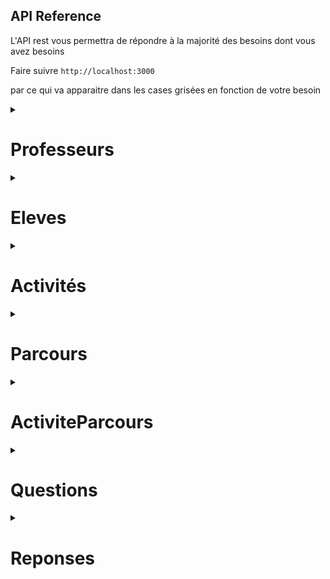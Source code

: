 
## API Reference

L'API rest vous permettra de répondre à la majorité des besoins dont vous avez besoins 

Faire suivre   ```http://localhost:3000 ``` 

par ce qui va apparaitre dans les cases grisées en fonction de votre besoin 


<details>
<summary> <h1> Professeurs </h1> </summary>
<br>

### récupérer tous les professeurs
> 📝 les professeurs ici sont l'ensemble des encadrants et des tuteurs

```http
  GET /api/professeurs
```

  <details>
  <summary> Exemple </summary>
  <br>

 -  #### Response

```
        {
            "id": 50,
            "nom": "aa",
            "prenom": "bb",
            "email": "aa@bb.fr",
            "numero_tel": "92830982390",
            "metier": "prof",
            "etablissement": "polytech",
            "role": "Encadrant",
            "nb_eleve_tuteur": 0,
            "password": "$2b$10$BRtzEE1.SAPk5i3AVFIl8OiWJ0iUB.NayJnhWJMlhibzv09/7kmAu",
            "createdAt": "2023-07-06T11:42:17.000Z",
            "updatedAt": "2023-07-06T11:42:17.000Z"
        },
        {
            "id": 51,
            "nom": "cc",
            "prenom": "dd",
            "email": "cc@dd.fr",
            "numero_tel": "92830982390",
            "metier": "prof",
            "etablissement": "polytech",
            "role": "Tuteur",
            "nb_eleve_tuteur": 2,
            "password": "$2b$10$TYtSdwAx9adQwe90q3yaHOa25uJ7fxBGVYUzWivnokg9QugK2/1oi",
            "createdAt": "2023-07-06T11:42:17.000Z",
            "updatedAt": "2023-07-06T11:42:17.000Z"
        }

```
  </details>

### récupérer un professeur
> 

```http
  GET /api/professeurs/{id}
```
> ne pas intégrer les "{}" dans votre requête 


| Parameter | Type     | Description                       |
| :-------- | :------- | :-------------------------------- |
| `id`      | `int` | **Required**. Id du professeur à trouver |


<details>
  <summary> Exemple</summary>
  <br>

  - #### Request

  ```http
    GET /api/professeur/50
  ``` 
  - #### Response

          {
            "id": 50,
            "nom": "aa",
            "prenom": "bb",
            "email": "aa@bb.fr",
            "numero_tel": "92830982390",
            "metier": "prof",
            "etablissement": "polytech",
            "role": "Encadrant",
            "nb_eleve_tuteur": 0,
            "password": "$2b$10$BRtzEE1.SAPk5i3AVFIl8OiWJ0iUB.NayJnhWJMlhibzv09/7kmAu",
            "createdAt": "2023-07-06T11:42:17.000Z",
            "updatedAt": "2023-07-06T11:42:17.000Z"
        },

</details>

### récupérer tous les professeurs en fonction de leur rôle

```http
  GET /api/professeurs/role/{role}
```

| Parameter | Type     | Description                       |
| :-------- | :------- | :-------------------------------- |
| `role`      | `Tuteur`, `Encadrant` | **Required**. role du professeur|

> 📝 les professeurs qui sont à la foi encadrant et tuteur seront retourné par défaut 

<details>
<summary>Exemple </summary>
<br>

- #### Request
```http
  GET /api/professeurs/role/Tuteur
```

- #### Response 

```
    {
        "id": 51,
        "nom": "cc",
        "prenom": "dd",
        "email": "cc@dd.fr",
        "numero_tel": "92830982390",
        "metier": "prof",
        "etablissement": "polytech",
        "role": "Tuteur",
        "nb_eleve_tuteur": 2,
        "password": "$2b$10$TYtSdwAx9adQwe90q3yaHOa25uJ7fxBGVYUzWivnokg9QugK2/1oi",
        "createdAt": "2023-07-06T11:42:17.000Z",
        "updatedAt": "2023-07-06T11:42:17.000Z"
    },
    {
        "id": 52,
        "nom": "ee",
        "prenom": "ff",
        "email": "ee@ff.fr",
        "numero_tel": "92830982390",
        "metier": "prof",
        "etablissement": "polytech",
        "role": "Encadrant et Tuteur",
        "nb_eleve_tuteur": 1,
        "password": "$2b$10$h79Ffg0MxlHUZMJ2P2zt0OR8kf2i0BLM/cwVBoX8VIW1DYmUW9ZKW",
        "createdAt": "2023-07-06T11:42:17.000Z",
        "updatedAt": "2023-07-06T11:42:17.000Z"
    },
```
</details>

### récupérer tous les élèves en fonctions de leur tuteur

```http
  GET /api/professeurs/tuteur/{tuteurID}
```

| Parameter | Type     | Description                       |
| :-------- | :------- | :-------------------------------- |
| `tuteurId`| `int` | **Required**. identifiant du tuteur|

> 📝 les les professeurs qui ne sont pas tuteur, auront aucune réponse à cette requête

<details>
<summary>Exemple </summary>
<br>

- #### Request
```http
  GET /api/professeurs/tuteur/51
```

- #### Response 

La liste des élèves dont le professeur est tuteur
```
    {
        "id": 54,
        "nom": "a",
        "prenom": "b",
        "email": "a@b.fr",
        "numero_tel": "987654321",
        "numero_tel_parent": "1234567890",
        "adress": "montpellier",
        "etablissement": "college",
        "password": null,
        "professeurId": 51,
        "parcoursId": 552,
        "createdAt": "2023-07-06T11:41:08.000Z",
        "updatedAt": "2023-07-07T09:07:27.000Z"
    },
    {
        "id": 55,
        "nom": "c",
        "prenom": "d",
        "email": "c@d.fr",
        "numero_tel": "987654321",
        "numero_tel_parent": "1234567890",
        "adress": "montpellier",
        "etablissement": "college",
        "password": null,
        "professeurId": 51,
        "parcoursId": 552,
        "createdAt": "2023-07-06T11:41:08.000Z",
        "updatedAt": "2023-07-07T09:07:38.000Z"
    }
```

</details>


### Créer un professeur

```http
  POST /api/professeurs
```

| Body | Type     | Description                       |
| :-------- | :------- | :-------------------------------- |
| `nom`| `string` | **Required**. nom du professeur|
| `prenom`| `string` | **Required**. prenom du professeur|
| `email`| `string` | **Required**. email du professeur utile à sa connexion|
| `numero_tel`| `string` | **Required**. numéro de téléphone du professeur|
| `metier`| `string` | **Required**. métier du professeur|
| `etablissement`| `string` | **Required**. établissement dans lequel le professeur exerce|
| `role`| `Tuteur`, `Encadrant`,`Encadrant et Tuteur` | **Required**. role que souhaite avoir le professeur|
| `nb_eleve_tuteur`| `int` | **Required**. nombre d'élèves dont le professeur souhaite être tuteur, 0 si encadrant uniquement|


<details>
<summary>Exemple</summary>
<br>

- #### Request
```http
  POST /api/professeurs
```

```
        {
            "nom": "Jean",
            "prenom": "Marc",
            "email": "jean@marc.fr",
            "numero_tel": "0612345678",
            "metier": "Enseignant Chercheur",
            "etablissement": "Université des sciences de Montpellier",
            "role" : "Encadrant",
            "nb_eleve_tuteur": 0
        }
```

- #### Response 
```
        {
            "id": 61,
            "nom": "Jean",
            "prenom": "Marc",
            "email": "jean@marc.fr",
            "numero_tel": "0612345678",
            "metier": "Enseignant Chercheur",
            "etablissement": "Université des sciences de Montpellier",
            "role": "Encadrant",
            "nb_eleve_tuteur": 0,
            "password": "$2b$10$B8wL2D47NxoVWRBJ18Zk6.Eaqjq6FNEulgMvFWeYM2keBrqTmixie",
            "updatedAt": "2023-07-11T09:02:04.891Z",
            "createdAt": "2023-07-11T09:02:04.891Z"
        }
```

</details>


### Supprimer un professeur

```http
  DELETE /api/professeurs/{id}
```

| Parameter | Type     | Description                       |
| :-------- | :------- | :-------------------------------- |
| `id`      | `int` | **Required**. Id du professeur à supprimer |


<details>
<summary>Exemple</summary>
<br>

- #### Request
```http
  DELETE /api/professeurs/61
```
- #### Response 
```
    { message: 'Le professeur a bien été supprimé.' }
```
</details>

### Supprimer tous les professeurs

```http
  DELETE /api/professeurs
```

<details>
<summary>Exemple</summary>
<br>

- #### Response 
```
    { message: 'Nombre de professeurs supprimés : 14' }
```
</details>

</details>


<details>
<summary> <h1>Eleves</h1> </summary>

### récupérer tous les élèves

```http
  GET /api/eleves
```

  <details>
  <summary> Exemple </summary>
  <br>

 -  #### Response

```
    {
        "id": 54,
        "nom": "a",
        "prenom": "b",
        "email": "a@b.fr",
        "numero_tel": "987654321",
        "numero_tel_parent": "1234567890",
        "adress": "montpellier",
        "etablissement": "college",
        "password": null,
        "professeurId": 51,
        "parcoursId": 552,
        "createdAt": "2023-07-06T11:41:08.000Z",
        "updatedAt": "2023-07-07T09:07:27.000Z"
    },
    {
        "id": 55,
        "nom": "c",
        "prenom": "d",
        "email": "c@d.fr",
        "numero_tel": "987654321",
        "numero_tel_parent": "1234567890",
        "adress": "montpellier",
        "etablissement": "college",
        "password": null,
        "professeurId": 51,
        "parcoursId": 552,
        "createdAt": "2023-07-06T11:41:08.000Z",
        "updatedAt": "2023-07-07T09:07:38.000Z"
    },

```
</details>

### récupérer un élève

```http
  GET /api/eleves/{id}
```
> ne pas intégrer les "{}" dans votre requête 


| Parameter | Type     | Description                       |
| :-------- | :------- | :-------------------------------- |
| `id`      | `int` | **Required**. Id de l'élève à trouver|

<details>
  <summary> Exemple</summary>
  <br>

  - #### Request

  ```http
    GET /api/eleves/54
  ``` 
  - #### Response

```
    {
        "id": 54,
        "nom": "a",
        "prenom": "b",
        "email": "a@b.fr",
        "numero_tel": "987654321",
        "numero_tel_parent": "1234567890",
        "adress": "montpellier",
        "etablissement": "college",
        "password": null,
        "professeurId": 51,
        "parcoursId": 552,
        "createdAt": "2023-07-06T11:41:08.000Z",
        "updatedAt": "2023-07-07T09:07:27.000Z"
    }
```

</details>


### récupérer les membres du groupe d'un élève
> les élèves d'un même groupe ont le même parcours, voir partie sur les Parcours pour plus d'informations

```http
  GET /api/eleves/groupe/{id}
```
> ne pas intégrer les "{}" dans votre requête 


| Parameter | Type     | Description                       |
| :-------- | :------- | :-------------------------------- |
| `id`      | `int` | **Required**. Id de l'élève à trouver|

<details>
  <summary> Exemple</summary>
  <br>

  - #### Request

  ```http
    GET /api/eleves/groupe/54
  ``` 
  - #### Response

```
    {
        "id": 55,
        "nom": "c",
        "prenom": "d",
        "email": "c@d.fr",
        "numero_tel": "987654321",
        "numero_tel_parent": "1234567890",
        "adress": "montpellier",
        "etablissement": "college",
        "password": null,
        "professeurId": 51,
        "parcoursId": 552,
        "createdAt": "2023-07-06T11:41:08.000Z",
        "updatedAt": "2023-07-07T09:07:38.000Z"
    },
    {
        "id": 56,
        "nom": "e",
        "prenom": "f",
        "email": "e@f.fr",
        "numero_tel": "987654321",
        "numero_tel_parent": "1234567890",
        "adress": "montpellier",
        "etablissement": "college",
        "password": null,
        "professeurId": 52,
        "parcoursId": 552,
        "createdAt": "2023-07-06T11:41:08.000Z",
        "updatedAt": "2023-07-07T09:16:56.000Z"
    }
```

</details>


### récupérer les élèves pour une activité donnée et un moment donné


```http
  GET /api/eleves/activite/{activiteId}/{indexMoment}
```
> ne pas intégrer les "{}" dans votre requête 


| Parameter | Type     | Description                       |
| :-------- | :------- | :-------------------------------- |
| `activiteId`      | `int` | **Required**. id d'une activité |
| `indexMoment`      | `int` [0,9]| **Required**. index d'un moment de la semaine : 0 étant lundi matin, 1 lundi aprés-midi...|

<details>
  <summary> Exemple</summary>
  <br>

  - #### Request

  ```http
    GET /api/eleves/activite/48/0
  ``` 
  - #### Response

```
    {
        "id": 57,
        "nom": "g",
        "prenom": "h",
        "email": "g@h.fr",
        "numero_tel": "987654321",
        "numero_tel_parent": "1234567890",
        "adress": "montpellier",
        "etablissement": "college",
        "password": null,
        "professeurId": 53,
        "parcoursId": 552,
        "createdAt": "2023-07-06T11:41:08.000Z",
        "updatedAt": "2023-07-07T09:17:19.000Z"
    },
    {
        "id": 58,
        "nom": "i",
        "prenom": "j",
        "email": "i@j.fr",
        "numero_tel": "987654321",
        "numero_tel_parent": "1234567890",
        "adress": "montpellier",
        "etablissement": "college",
        "password": null,
        "professeurId": 53,
        "parcoursId": 552,
        "createdAt": "2023-07-06T11:41:08.000Z",
        "updatedAt": "2023-07-07T10:14:05.000Z"
    }
```

</details>

### Créer un élève


```http
  POST /api/eleves
```

| Body | Type     | Description                       |
| :-------- | :------- | :-------------------------------- |
| `nom`| `string` | **Required**. nom de l'élève|
| `prenom`| `string` | **Required**. prenom de l'élève|
| `email`| `string` | **Required**. email de l'élève utile à sa connexion|
| `numero_tel`| `string` | **Required**. numéro de téléphone de l'élève|
| `numero_tel_parent`| `string` | **Required**. numéro de téléphone d'un responsable légal de l'élève|
| `etablissement`| `string` | **Required**. collège ou étudie l'élève|
| `adresse`| `string` | **Required**. adress de l'élève|


<details>
  <summary> Exemple</summary>
  <br>

  - #### Request

  ```http
    POST /api/eleves
  ```

```
        {
        "nom": "John",
        "prenom": "Doe",
        "email": "john.doe@example.com",
        "numero_tel": "1234567890",
        "numero_tel_parent": "0987654321",
        "adress": "123 Street",
        "etablissement": "School XYZ"
        }

```

  - #### Response

```
    {
        "id": 67,
        "nom": "John",
        "prenom": "Doe",
        "email": "john.doe@example.com",
        "numero_tel": "1234567890",
        "numero_tel_parent": "0987654321",
        "adress": "123 Street",
        "etablissement": "School XYZ",
        "updatedAt": "2023-07-11T10:36:53.196Z",
        "createdAt": "2023-07-11T10:36:53.196Z"
    }
```

</details>

### Confirmer un élève
> confirmer un élève revient à lui attribuer un tuteur disponible


```http
  PUT /api/eleves/confirmation/{id}
```
> ne pas intégrer les "{}" dans votre requête 


| Parameter | Type     | Description                       |
| :-------- | :------- | :-------------------------------- |
| `id`      | `int` | **Required**. Id de l'élève à confirmer|


<details>
  <summary> Exemple</summary>
  <br>

  - #### Request

  ```http
    PUT /api/eleves/confirmation/67
  ```

  - #### Response

```
    
    {
        "id": 67,
        "nom": "John",
        "prenom": "Doe",
        "email": "john.doe@example.com",
        "numero_tel": "1234567890",
        "numero_tel_parent": "0987654321",
        "adress": "123 Street",
        "etablissement": "School XYZ",
        "password": null,
        "professeurId": 55,
        "parcoursId": null,
        "createdAt": "2023-07-11T10:36:53.000Z",
        "updatedAt": "2023-07-11T10:43:53.953Z"
    }
        
```
> ainsi professeurId n'est plus null, il a donc un tuteur

</details>


### Attribuer un parcours à un élève
> attribution d'un parcours à l'élève s'il y en a de disponible

```http
  PUT /api/eleves/parcours/{id}
```
> ne pas intégrer les "{}" dans votre requête 


| Parameter | Type     | Description                       |
| :-------- | :------- | :-------------------------------- |
| `id`      | `int` | **Required**. Id de l'élève à qui on veut attribuer un parcours|


<details>
  <summary> Exemple</summary>
  <br>

  - #### Request

  ```http
    PUT /api/eleves/parcours/67
  ```

  - #### Response

```
    {
        "id": 67,
        "nom": "John",
        "prenom": "Doe",
        "email": "john.doe@example.com",
        "numero_tel": "1234567890",
        "numero_tel_parent": "0987654321",
        "adress": "123 Street",
        "etablissement": "School XYZ",
        "password": null,
        "professeurId": 55,
        "parcoursId": 552,
        "createdAt": "2023-07-11T10:36:53.000Z",
        "updatedAt": "2023-07-11T11:04:51.622Z"
    }   
```
> ainsi parcoursId n'est plus null, il a donc un parcours


</details>

### Supprimer un élève

```http
  DELETE /api/eleves/{id}
```

| Parameter | Type     | Description                       |
| :-------- | :------- | :-------------------------------- |
| `id`      | `int` | **Required**. Id de l'élève à supprimer |


<details>
<summary>Exemple</summary>
<br>

- #### Request
```http
  DELETE /api/eleves/67
```
- #### Response 
```
    { message: "L'élève a bien été supprimé."" }
```
</details>


### Supprimer tous les élèves

```http
  DELETE /api/eleves   
```

<details>
<summary>Exemple</summary>
<br>

- #### Response 
```
    { message: "Nombre d'élèves supprimés : 18" }
```
</details>

</details>

<details>
<summary> <h1> Activités </h1> </summary>
<br>

### récupérer toutes les activités

```http
  GET /api/activites
```

  <details>
  <summary> Exemple </summary>
  <br>

 -  #### Response

```
    {
        "id": 48,
        "nom": "act2",
        "description": "une deuxieme activitié",
        "nb_realisations": 1,
        "nb_eleve_max": 16,
        "l1": 1,
        "l2": 1,
        "ma1": 0,
        "ma2": 0,
        "me1": 0,
        "me2": 0,
        "j1": 1,
        "j2": 0,
        "v1": 1,
        "v2": 0,
        "professeurId": 50,
        "createdAt": "2023-07-06T11:42:17.000Z",
        "updatedAt": "2023-07-06T11:42:17.000Z"
    },
    {
        "id": 49,
        "nom": "act5",
        "description": "une cinquième activité",
        "nb_realisations": 3,
        "nb_eleve_max": 7,
        "l1": 0,
        "l2": 0,
        "ma1": 1,
        "ma2": 0,
        "me1": 1,
        "me2": 1,
        "j1": 1,
        "j2": 1,
        "v1": 1,
        "v2": 1,
        "professeurId": 54,
        "createdAt": "2023-07-06T11:42:17.000Z",
        "updatedAt": "2023-07-06T11:42:17.000Z"
    }

```
  </details>

### récupérer une activite 

```http
  GET /api/activites/{id}
```
> ne pas intégrer les "{}" dans votre requête 


| Parameter | Type     | Description                       |
| :-------- | :------- | :-------------------------------- |
| `id`      | `int` | **Required**. Id de l'activité à trouver |


<details>
  <summary>Exemple</summary>
  <br>

  - #### Request

  ```http
    GET /api/activites/48
  ``` 
  - #### Response
```
    {
        "id": 48,
        "nom": "act2",
        "description": "une deuxieme activitié",
        "nb_realisations": 1,
        "nb_eleve_max": 16,
        "l1": 1,
        "l2": 1,
        "ma1": 0,
        "ma2": 0,
        "me1": 0,
        "me2": 0,
        "j1": 1,
        "j2": 0,
        "v1": 1,
        "v2": 0,
        "professeurId": 50,
        "createdAt": "2023-07-06T11:42:17.000Z",
        "updatedAt": "2023-07-06T11:42:17.000Z"
    }
```
</details>

### Créer une activité

```http
  POST /api/activites
```

| Body | Type     | Description                       |
| :-------- | :------- | :-------------------------------- |
| `nom`| `string` | **Required**. nom de l'activité|
| `description`| `string` | **Required**. déscription du déroulement de l'activité|
| `nb_realisations`| `int` | **Required**. nombre de fois que l'encadrant peut réaliser l'activité dans la semaine|
| `nb_eleve_max`| `int` | **Required**. nombre d'élèves que peut accepter au maximum l'encadrant durant l'activité|
| `l1`, `l2`, `ma1`, `ma2`, `me1`, `me2`, `j1`, `j2`, `v1`, `v2`| `0`, `1` | **Required**. disponibilité de l'activité à ce moment : 1 disponible, 0 pas disponible|
| `professeurId`| `int` | **Required**. **clé étrangère ref : professeur** l'identifiant de l'encadrant de l'activité|



<details>
<summary>Exemple</summary>
<br>

- #### Request
```http
  POST /api/activites
```

```
    {
        "nom": "Arduino",
        "description": "une activitié pour faire quelques jeu avec une arduino",
        "nb_realisations": 1,
        "nb_eleve_max": 14,
        "l1": 0,
        "l2": 0,
        "ma1":1,
        "ma2": 1,
        "me1": 0,
        "me2": 0,
        "j1": 1,
        "j2": 0,
        "v1": 1,
        "v2": 0,
        "professeurId": 52,
    }
```

- #### Response 
```
    {
        "message": "Activité créée avec succès",
        "activite": {
            "id": 57,
            "nom": "Arduino",
            "description": "une activitié pour faire quelques jeu avec une arduino",
            "nb_realisations": 1,
            "nb_eleve_max": 14,
            "l1": 0,
            "l2": 0,
            "ma1": 1,
            "ma2": 1,
            "me1": 0,
            "me2": 0,
            "j1": 1,
            "j2": 0,
            "v1": 1,
            "v2": 0,
            "professeurId": 52,
            "updatedAt": "2023-07-12T08:41:37.779Z",
            "createdAt": "2023-07-12T08:41:37.779Z"
        }
    }
```

</details>


### Supprimer une activité

```http
  DELETE /api/activité/{id}
```

| Parameter | Type     | Description                       |
| :-------- | :------- | :-------------------------------- |
| `id`      | `int` | **Required**. Id de l'activité à supprimer |


<details>
<summary>Exemple</summary>
<br>

- #### Request
```http
  DELETE /api/activites/57
```
- #### Response 
```
    { message: 'Activité supprimée avec succès' }
```
</details>

### Supprimer toutes les activités

```http
  DELETE /api/activites
```

<details>
<summary>Exemple</summary>
<br>

- #### Response 
```
    { message: 'Toutes les activités ont été supprimées' }
```
</details>

</details>

<details>
<summary> <h1> Parcours </h1> </summary>
<br>

### Générer des parcours

```http
  POST /api/parcours
```

| Body | Type     | Description                       |
| :-------- | :------- | :-------------------------------- |
| `nbParcours`      | `int` | **Required**. nombre de parcours à générer |
| `nbEleveMax` | `int` | **Required**. nombre d'élève par groupe et donc par parcours |

  <details>
  <summary> Exemple </summary>
  <br>

 -  #### Request

```
    {
        "nbParcours": 2,
        "nbEleveMax": 7
    }

```

 -  #### Response

```
    {
        "message": "Génération des emplois du temps a été un succés"
    }

```
  </details>

</details>

<details>
<summary> <h1> ActiviteParcours </h1> </summary>
<br>

### récupérer toutes les association activité-parcours-indexMoment
> 📝 les indexMoment correspondent au moment où se déroule l'activité durant la semaine : 0 = lundi matin, 1 = lundi après-midi...

```http
  GET /api/activiteparcours
```

  <details>
  <summary> Exemple </summary>
  <br>

 -  #### Response

```
    {
        "parcoursId": 554,
        "activiteId": 48,
        "indexMoment": 0,
        "createdAt": "2023-07-12T10:37:41.000Z",
        "updatedAt": "2023-07-12T10:37:41.000Z"
    },
    {
        "parcoursId": 554,
        "activiteId": 49,
        "indexMoment": 2,
        "createdAt": "2023-07-12T10:37:41.000Z",
        "updatedAt": "2023-07-12T10:37:41.000Z"
    },
    {
        "parcoursId": 554,
        "activiteId": 50,
        "indexMoment": 6,
        "createdAt": "2023-07-12T10:37:41.000Z",
        "updatedAt": "2023-07-12T10:37:41.000Z"
    }

```
  </details>

### Récupérer toutes les activités pour chaque parcours

```http
  GET /api/activiteparcours/parcours
```

<details>
  <summary>Exemple</summary>
  <br>

  - #### Response
```
    "555": [
        {
            "parcoursId": 555,
            "activiteId": 48,
            "indexMoment": 0,
            "createdAt": "2023-07-12T10:37:41.000Z",
            "updatedAt": "2023-07-12T10:37:41.000Z"
        },
        {
            "parcoursId": 555,
            "activiteId": 57,
            "indexMoment": 2,
            "createdAt": "2023-07-12T10:37:41.000Z",
            "updatedAt": "2023-07-12T10:37:41.000Z"
        },
        {
            "parcoursId": 555,
            "activiteId": 49,
            "indexMoment": 4,
            "createdAt": "2023-07-12T10:37:41.000Z",
            "updatedAt": "2023-07-12T10:37:41.000Z"
        },
        {
            "parcoursId": 555,
            "activiteId": 50,
            "indexMoment": 6,
            "createdAt": "2023-07-12T10:37:41.000Z",
            "updatedAt": "2023-07-12T10:37:41.000Z"
        },
        {
            "parcoursId": 555,
            "activiteId": 52,
            "indexMoment": 9,
            "createdAt": "2023-07-12T10:37:41.000Z",
            "updatedAt": "2023-07-12T10:37:41.000Z"
        }
    ]
```
</details>

### Récupérer toutes les activités d'un parcours

```http
  GET /api/activiteparcours/{parcoursId}
```
> ne pas intégrer les "{}" dans votre requête 


| Parameter | Type     | Description                       |
| :-------- | :------- | :-------------------------------- |
| `parcoursId`      | `int` | **Required**. Id du parcours dont on veut récupérer les activités|


<details>
  <summary>Exemple</summary>
  <br>

  - #### Request 

```http
  GET /api/activites
```

  - #### Response
```
    "555": [
        {
            "parcoursId": 555,
            "activiteId": 48,
            "indexMoment": 0,
            "createdAt": "2023-07-12T10:37:41.000Z",
            "updatedAt": "2023-07-12T10:37:41.000Z"
        },
        {
            "parcoursId": 555,
            "activiteId": 57,
            "indexMoment": 2,
            "createdAt": "2023-07-12T10:37:41.000Z",
            "updatedAt": "2023-07-12T10:37:41.000Z"
        },
        {
            "parcoursId": 555,
            "activiteId": 49,
            "indexMoment": 4,
            "createdAt": "2023-07-12T10:37:41.000Z",
            "updatedAt": "2023-07-12T10:37:41.000Z"
        },
        {
            "parcoursId": 555,
            "activiteId": 50,
            "indexMoment": 6,
            "createdAt": "2023-07-12T10:37:41.000Z",
            "updatedAt": "2023-07-12T10:37:41.000Z"
        },
        {
            "parcoursId": 555,
            "activiteId": 52,
            "indexMoment": 9,
            "createdAt": "2023-07-12T10:37:41.000Z",
            "updatedAt": "2023-07-12T10:37:41.000Z"
        }
    ]
```
</details>


### Récupérer les activités d'un élève
 > à utiliser uniquement lorsqu'on a attribué un parcours à l'élève en question

```http
  GET /api/activiteparcours/eleve/{eleveId}
```

| Body | Type     | Description                       |
| :-------- | :------- | :-------------------------------- |
| `eleveId`| `int` | **Required**. identifiant de l'élève dont on veut récupérer le parcours et les activités |


<details>
<summary>Exemple</summary>
<br>

- #### Request
```http
  GET /api/activiteparcours/54
```

- #### Response

```
[
    {
        "parcoursId": 554,
        "activiteId": 48,
        "indexMoment": 0,
        "createdAt": "2023-07-12T10:37:41.000Z",
        "updatedAt": "2023-07-12T10:37:41.000Z"
    },
    {
        "parcoursId": 554,
        "activiteId": 51,
        "indexMoment": 1,
        "createdAt": "2023-07-12T10:37:41.000Z",
        "updatedAt": "2023-07-12T10:37:41.000Z"
    },
    {
        "parcoursId": 554,
        "activiteId": 49,
        "indexMoment": 2,
        "createdAt": "2023-07-12T10:37:41.000Z",
        "updatedAt": "2023-07-12T10:37:41.000Z"
    },
    {
        "parcoursId": 554,
        "activiteId": 53,
        "indexMoment": 3,
        "createdAt": "2023-07-12T10:37:41.000Z",
        "updatedAt": "2023-07-12T10:37:41.000Z"
    },
    {
        "parcoursId": 554,
        "activiteId": 55,
        "indexMoment": 4,
        "createdAt": "2023-07-12T10:37:41.000Z",
        "updatedAt": "2023-07-12T10:37:41.000Z"
    },
    {
        "parcoursId": 554,
        "activiteId": 56,
        "indexMoment": 5,
        "createdAt": "2023-07-12T10:37:41.000Z",
        "updatedAt": "2023-07-12T10:37:41.000Z"
    },
    {
        "parcoursId": 554,
        "activiteId": 50,
        "indexMoment": 6,
        "createdAt": "2023-07-12T10:37:41.000Z",
        "updatedAt": "2023-07-12T10:37:41.000Z"
    },
    {
        "parcoursId": 554,
        "activiteId": 52,
        "indexMoment": 8,
        "createdAt": "2023-07-12T10:37:41.000Z",
        "updatedAt": "2023-07-12T10:37:41.000Z"
    },
    {
        "parcoursId": 554,
        "activiteId": 54,
        "indexMoment": 9,
        "createdAt": "2023-07-12T10:37:41.000Z",
        "updatedAt": "2023-07-12T10:37:41.000Z"
    }
]
```

</details>

### Récupérer le parcours d'un professeur

```http
  GET /api/activiteparcours/professeur/{profId}
```

| Parameter | Type     | Description                       |
| :-------- | :------- | :-------------------------------- |
| `profId`      | `int` | **Required**. Id de l'encadrant dont on veut récupérer le parcours |


<details>
<summary>Exemple</summary>
<br>

- #### Request
```http
  GET /api/activiteparcours/professeur/50
```
- #### Response 
```
    {
        "0": [
            [
                {
                    "parcoursId": 554,
                    "activiteId": 48,
                    "indexMoment": 0,
                    "createdAt": "2023-07-12T10:37:41.000Z",
                    "updatedAt": "2023-07-12T10:37:41.000Z"
                },
                {
                    "parcoursId": 555,
                    "activiteId": 48,
                    "indexMoment": 0,
                    "createdAt": "2023-07-12T10:37:41.000Z",
                    "updatedAt": "2023-07-12T10:37:41.000Z"
                }
            ]
        ],
        "1": [],
        "2": [],
        "3": [],
        "4": [],
        "5": [
            [
                {
                    "parcoursId": 554,
                    "activiteId": 56,
                    "indexMoment": 5,
                    "createdAt": "2023-07-12T10:37:41.000Z",
                    "updatedAt": "2023-07-12T10:37:41.000Z"
                }
            ]
        ],
        "6": [],
        "7": [],
        "8": [],
        "9": [
            [
                {
                    "parcoursId": 554,
                    "activiteId": 54,
                    "indexMoment": 9,
                    "createdAt": "2023-07-12T10:37:41.000Z",
                    "updatedAt": "2023-07-12T10:37:41.000Z"
                }
            ]
        ]
    }
```
</details>

### Ajouter une activité à un parcours particulier à un moment particulier
> il va falloir créer l'activité avant et récupérer son identifiant pour l'utiliser ici 

```http
  POST /api/activiteparcours/
```

| Parameter | Type     | Description                       |
| :-------- | :------- | :-------------------------------- |
| `parcoursId`      | `int` | **Required**. Id du parcours dans lequel on souhaite ajouter l'activité |
| `activiteId`      | `int` | **Required**. id de l'activité qu'on souhaite rajouter dans le parcours |
| `indexMoment`      | `int` | **Required**. idex du moment durant lequel on veut ajouter l'activité |

<details>
<summary>Exemple</summary>
<br>

- #### Request
```
    
    {
        "parcoursId": 554,
        "activiteId": 57,
        "indexMoment": 7
    }

```

- #### Response 

```
    {
        "parcoursId": 554,
        "activiteId": 57,
        "indexMoment": 7,
        "updatedAt": "2023-07-12T12:29:56.250Z",
        "createdAt": "2023-07-12T12:29:56.250Z"
    }
```
</details>
</details>

<details>
<summary> <h1> Questions </h1> </summary>
<br>

### récupérer toutes les questions

```http
  GET /api/questions
```

  <details>
  <summary> Exemple </summary>
  <br>

 -  #### Response

```
    [
        {
            "id": 1,
            "contenu": "Comment jugeriez vous la ponctualité de l'élève ?",
            "questionnaire": "Encadrant",
            "createdAt": "2023-06-21T07:08:59.000Z",
            "updatedAt": "2023-06-21T07:08:59.000Z"
        },
        {
            "id": 2,
            "contenu": "Sur 10, comment jugeriez vous la ponctualité de l'élève ?",
            "questionnaire": "Tuteur",
            "createdAt": "2023-06-21T07:09:16.000Z",
            "updatedAt": "2023-06-21T07:31:46.000Z"
        }
    ]

```
  </details>

### récupérer une question 

```http
  GET /api/questions/{id}
```
> ne pas intégrer les "{}" dans votre requête 


| Parameter | Type     | Description                       |
| :-------- | :------- | :-------------------------------- |
| `id`      | `int` | **Required**. Id de la question à trouver |


<details>
  <summary>Exemple</summary>
  <br>

  - #### Request

  ```http
    GET /api/questions/1
  ``` 
  - #### Response
```
    {
        "id": 1,
        "contenu": "Comment jugeriez vous la ponctualité de l'élève ?",
        "questionnaire": "Encadrant",
        "createdAt": "2023-06-21T07:08:59.000Z",
        "updatedAt": "2023-06-21T07:08:59.000Z"
    }
```
</details>

### récupérer les questions d'un questionnaire 

```http
  GET /api/questions/questionnaire/{questionnaire}
```
> ne pas intégrer les "{}" dans votre requête 


| Parameter | Type     | Description                       |
| :-------- | :------- | :-------------------------------- |
| `questionnaire`| `Tuteur`, `Encadrant`, `Eleve` | **Required**. détermine pour qui les questions sont adressées|


<details>
  <summary>Exemple</summary>
  <br>

  - #### Request

  ```http
    GET /api/questions/Tuteur
  ``` 

  - #### Response
```
[
    {
        "id": 2,
        "contenu": "Sur 10, comment jugeriez vous la ponctualité de l'élève ?",
        "questionnaire": "Tuteur",
        "createdAt": "2023-06-21T07:09:16.000Z",
        "updatedAt": "2023-06-21T07:31:46.000Z"
    },
    {
        "id": 6,
        "contenu": "l'élève a été présent à toutes les activités ?",
        "questionnaire": "Tuteur",
        "createdAt": "2023-07-05T12:21:14.000Z",
        "updatedAt": "2023-07-05T12:21:14.000Z"
    }
]
```
</details>

### Créer une question

```http
  POST /api/questions
```

| Body | Type     | Description                       |
| :-------- | :------- | :-------------------------------- |
| `contenu`| `string` | **Required**. l'énoncé de la question|
| `questionnaire`| `Tuteur`, `Encadrant`, `Eleve` | **Required**. détermine pour qui les questions sont adressées|

<details>
<summary>Exemple</summary>
<br>

- #### Request
```http
  POST /api/questions
```

```
    {
        "contenu": "sur 10, à combien jugeriez vous l'autonomie de l'élève",
        "questionnaire": "Encadrant"
    }
```

- #### Response 
```
    {
        "id": 10,
        "contenu": "sur 10, à combien jugeriez vous l'autonomie de l'élève",
        "questionnaire": "Encadrant",
        "updatedAt": "2023-07-12T12:59:32.863Z",
        "createdAt": "2023-07-12T12:59:32.863Z"
    }
```

</details>

### Modifier une question

```http
  PUT /api/questions/{id}
```
| Parameter | Type     | Description                       |
| :-------- | :------- | :-------------------------------- |
| `id`| `int` | **Required**. id de la question à modifier|

<br>



| Body | Type     | Description                       |
| :-------- | :------- | :-------------------------------- |
| `contenu`| `string` | l'énoncé de la question|
| `questionnaire`| `Tuteur`, `Encadrant`, `Eleve` | détermine pour qui les questions sont adressées|

<details>
<summary>Exemple</summary>
<br>

- #### Request
```http
  PUT /api/questions/10
```

```
    {
        "contenu": "trouvez vous l'élève autonome ?"
    }
```

- #### Response 
```
    {
        "id": 10,
        "contenu": "trouvez vous l'élève autonome ?",
        "questionnaire": "Encadrant",
        "createdAt": "2023-07-12T12:59:32.000Z",
        "updatedAt": "2023-07-12T13:19:35.229Z"
    }
```

</details>


### Supprimer une question

```http
  DELETE /api/questions/{id}
```

| Parameter | Type     | Description                       |
| :-------- | :------- | :-------------------------------- |
| `id`      | `int` | **Required**. Id de la question à supprimer |


<details>
<summary>Exemple</summary>
<br>

- #### Request
```http
  DELETE /api/questions/10
```
- #### Response 
```
    {message: "Question supprimée avec succés"}
```
</details>
</details>

<details>
<summary> <h1> Reponses </h1> </summary>
<br>

### récupérer toutes les réponses d'une question

```http
  GET /api/reponses/question/{questionId}
```

| Parameter | Type     | Description                       |
| :-------- | :------- | :-------------------------------- |
| `questionId`| `int` | **Required**. Id de la question dont on veut récupérer les réponses |

  <details>
  <summary> Exemple </summary>
  <br>

  - #### Request

  ```http
    GET /api/reponses/question/1
  ```   

 -  #### Response

```
[
    {
        "question": "Comment jugeriez vous la ponctualité de l'élève ?"
    },
    {
        "reponses": [
            {
                "id": 177,
                "contenu": "c'était super ils étaient très assidues",
                "repondantEleveId": null,
                "repondantProfId": 50,
                "eleveConcerneId": null,
                "questionId": 1,
                "activiteId": 48,
                "indexMoment": 0,
                "createdAt": "2023-07-10T06:40:49.000Z",
                "updatedAt": "2023-07-10T06:40:49.000Z"
            }
        ]
    }
]

```
  </details>

  ### récupérer toutes les réponses faite sur un élève

```http
  GET /api/reponses/foreleve/{eleveId}
```

| Parameter | Type     | Description                       |
| :-------- | :------- | :-------------------------------- |
| `eleveId`| `int` | **Required**. Id de l'élève sur lequel on veut récupérer les réponses de son tuteur

  <details>
  <summary> Exemple </summary>
  <br>

  - #### Request

  ```http
    GET /api/reponses/foreleve/54
  ```   

 -  #### Response

```
{
    "2": {
        "contenu": "Sur 10, comment jugeriez vous la ponctualité de l'élève ?",
        "reponses": [
            {
                "id": 178,
                "contenu": "élève très ponctuel",
                "repondantEleveId": null,
                "repondantProfId": 51,
                "eleveConcerneId": 54,
                "questionId": 2,
                "activiteId": null,
                "indexMoment": null,
                "createdAt": "2023-07-10T06:43:44.000Z",
                "updatedAt": "2023-07-10T06:43:44.000Z"
            }
        ]
    }
}

```
  </details>


  ### récupérer toutes les réponses faites sur une activité
> ce sont donc les réponses du questionnaire encadrant d'un encadrant sur son activité

```http
  GET /api/reponses/activite/{activiteId}
```

| Parameter | Type     | Description                       |
| :-------- | :------- | :-------------------------------- |
| `activiteId`| `int` | **Required**. Id de l'activité dont on veut récupérer les réponses

  <details>
  <summary> Exemple </summary>
  <br>

  - #### Request

  ```http
    GET /api/reponses/activite/48
  ```   

 -  #### Response

```
{
    "1": {
        "contenu": "Comment jugeriez vous la ponctualité de l'élève ?",
        "reponses": [
            {
                "id": 177,
                "contenu": "c'était super ils étaient très assidues",
                "repondantEleveId": null,
                "repondantProfId": 50,
                "eleveConcerneId": null,
                "questionId": 1,
                "activiteId": 48,
                "indexMoment": 0,
                "createdAt": "2023-07-10T06:40:49.000Z",
                "updatedAt": "2023-07-10T06:40:49.000Z"
            }
        ]
    }
}

```
  </details>


  ### récupérer toutes les réponses faites par un tuteur sur tous ses élèves

```http
  GET /api/reponses/tuteur/{profId}
```

| Parameter | Type     | Description                       |
| :-------- | :------- | :-------------------------------- |
| `profId`| `int` | **Required**. Id du tuteur dont on veut récupérer les réponses

  <details>
  <summary> Exemple </summary>
  <br>

  - #### Request

  ```http
    GET /api/reponses/tuteur/51
  ```   

 -  #### Response
 le première clé correspond à l'identifiant de l'élève, la seconde à l'id de laqiestion

 > ici "54" et "55" sont les identifiants des élèves concerné par les réponses,
 le "2" est l'identifiant de la question 

```
{
    "54": {
        "2": {
            "contenu": "Sur 10, comment jugeriez vous la ponctualité de l'élève ?",
            "reponses": [
                {
                    "id": 178,
                    "contenu": "élève très ponctuel",
                    "repondantEleveId": null,
                    "repondantProfId": 51,
                    "eleveConcerneId": 54,
                    "questionId": 2,
                    "activiteId": null,
                    "indexMoment": null,
                    "createdAt": "2023-07-10T06:43:44.000Z",
                    "updatedAt": "2023-07-10T06:43:44.000Z"
                }
            ]
        }
    },
    "55": {
        "2": {
            "contenu": "Sur 10, comment jugeriez vous la ponctualité de l'élève ?",
            "reponses": [
                {
                    "id": 185,
                    "contenu": "super",
                    "repondantEleveId": null,
                    "repondantProfId": 51,
                    "eleveConcerneId": 55,
                    "questionId": 2,
                    "activiteId": null,
                    "indexMoment": null,
                    "createdAt": "2023-07-13T06:24:05.000Z",
                    "updatedAt": "2023-07-13T06:24:05.000Z"
                }
            ]
        }
    }
}

```
  </details>


  ### récupérer toutes les réponses faites par un encadrant sur toutes ses activités
> ce sont donc les réponses du questionnaire encadrant d'un encadrant sur son activité

```http
  GET /api/reponses/encadrant/{profId}
```

| Parameter | Type     | Description                       |
| :-------- | :------- | :-------------------------------- |
| `profId`| `int` | **Required**. Id de l'encadrant dont on veut récupérer les réponses

  <details>
  <summary> Exemple </summary>
  <br>

  - #### Request

  ```http
    GET /api/reponses/encadrant/50
  ```   

 -  #### Response
 Ici le premier indice correspond à l'id l'activité que le prof encadre, ensuite le deuxieme correspond à l'id de la quesiton

 > ici "48" est l'identifiant de l'activité et "1" celui de la question, "54" et "56" sont les activités pour lesquelles il n'y a toujours pas eu de réponse

```
{
    "48": {
        "1": {
            "contenu": "Comment jugeriez vous la ponctualité de l'élève ?",
            "reponses": [
                {
                    "id": 177,
                    "contenu": "c'était super ils étaient très assidues",
                    "repondantEleveId": null,
                    "repondantProfId": 50,
                    "eleveConcerneId": null,
                    "questionId": 1,
                    "activiteId": 48,
                    "indexMoment": 0,
                    "createdAt": "2023-07-10T06:40:49.000Z",
                    "updatedAt": "2023-07-10T06:40:49.000Z"
                }
            ]
        }
    },
    "54": {},
    "56": {}
}

```
  </details>

  ### récupérer toutes les réponses faites par un élève sur le questionnaire de satisfaction élève


```http
  GET /api/reponses/eleve/{eleveId}
```

| Parameter | Type     | Description                       |
| :-------- | :------- | :-------------------------------- |
| `eleveId`| `int` | **Required**. Id de l'élève répondant

  <details>
  <summary> Exemple </summary>
  <br>

  - #### Request

  ```http
    GET /api/reponses/eleve/54
  ```   

 -  #### Response
 Ici le premier indice correspond à l'id l'activité que le prof encadre, ensuite le deuxieme correspond à l'id de la quesiton

 > ici "48" est l'identifiant de l'activité et "1" celui de la question

```
{
    "3": {
        "question": "Sur 10, comment jugeriez vous votre semaine à l'UM ? ",
        "reponses": [
            {
                "id": 186,
                "contenu": "10, j'ai adoré !",
                "repondantEleveId": 54,
                "repondantProfId": null,
                "eleveConcerneId": null,
                "questionId": 3,
                "activiteId": null,
                "indexMoment": null,
                "createdAt": "2023-07-13T10:37:23.000Z",
                "updatedAt": "2023-07-13T10:37:23.000Z"
            }
        ]
    },
    "4": {
        "question": "Quelle est la chose que vous avez le plus apprécié faire durant cette semaine ?",
        "reponses": []
    },
    "8": {
        "question": "auriez vous aimé faire autre chose durant cette semaine à l'UM ?",
        "reponses": []
    }
}

```
  </details>


### récupérer une question 

```http
  GET /api/questions/unique
```
> ne pas intégrer les "{}" dans votre requête 


| Parameter | Type     | Description                       |
| :-------- | :------- | :-------------------------------- |
| `repondantEleveId`      | `int` si le répondant est un élève son id|
| `repondantProfId`      | `int` | si le répondant est un prof son id |
| `eleveConcerneId`      | `int` | si le répondant est un tuteur, l'id de l'élève sur lequel il répond|
| `questionId`      | `int` | **Required** Id de la question à laquelle on répond |
| `activiteId`      | `int` | si le répondant est un encadrant, l'id de l'activité sur laquelle il répond|
| `indexMoment`     | `int` | si le répondant est un encadrant, l'index du moment durant lequel se déroule l'activité |


<details>
  <summary>Exemple</summary>
  <br>

  - #### Request 

  ```http
    GET /api/questions/unique
  ``` 

  ```
    {
        "repondantProfId": 50,
        "questionId": 1,
        "activiteId": 48,
        "indexMoment": 0
    }

  ```
  - #### Response
```
{
    "id": 177,
    "contenu": "c'était super ils étaient très assidues",
    "repondantEleveId": null,
    "repondantProfId": 50,
    "eleveConcerneId": null,
    "questionId": 1,
    "activiteId": 48,
    "indexMoment": 0,
    "createdAt": "2023-07-10T06:40:49.000Z",
    "updatedAt": "2023-07-10T06:40:49.000Z"
}
```
</details>

> cette requette est censé retourner une unique réponse en fonction des paramètres qu'on lui passe 
> si le répondant est un encadrant il faut impérativement passer l'activiteId et l'index moment en paramètres
> si le répondant est un tuteur il faut impérativement passer l'eleveConcerneId en paramètres

### Créer une réponse

```http
  POST /api/reponses
```

| body | Type     | Description                       |
| :-------- | :------- | :-------------------------------- |
| `contenu`      | `string`  **Required**  le contenu de la réponse|
| `repondantEleveId`      | `int` si le répondant est un élève son id|
| `repondantProfId`      | `int` | si le répondant est un prof son id |
| `eleveConcerneId`      | `int` | si le répondant est un tuteur, l'id de l'élève sur lequel il répond|
| `questionId`      | `int` | **Required** Id de la question à laquelle on répond |
| `activiteId`      | `int` | si le répondant est un encadrant, l'id de l'activité sur laquelle il répond|
| `indexMoment`     | `int` | si le répondant est un encadrant, l'index du moment durant lequel se déroule l'activité |

> si un encadrant a déjà ajouté une réponse sur une activité à un moment donné, il ne peut plus le faire pour la même question

> si un tuteur a déjà ajouté une réponse pour un élève donné il ne peut plus faire pour la même question

<details>
<summary>Exemple</summary>
<br>

- #### Request 1 pour encadrant
```http
  POST /api/réponse
```

```
    {
        "contenu": "ça s'est trés bien déroulé", 
        "repondantProfId": 50,
        "questionId": 1,
        "activiteId": 54,
        "indexMoment": 5
    }
```

- #### Response 1 pour encadrant
```
    {
        "id": 187,
        "contenu": "ça s'est trés bien déroulé",
        "repondantProfId": 50,
        "questionId": 1,
        "activiteId": 54,
        "indexMoment": 5,
        "updatedAt": "2023-07-13T11:46:38.183Z",
        "createdAt": "2023-07-13T11:46:38.183Z"
    }
```

- #### Request 2 pour tuteur
```http
  POST /api/réponse
```

```
    {
        "contenu": "l'activité sur l'eau", 
        "repondantEleveId": 54,
        "questionId": 4

    }
```

- #### Response 2 pour tuteur
```
    {
        "id": 190,
        "contenu": "l'activité sur l'eau",
        "repondantEleveId": 54,
        "questionId": 4,
        "updatedAt": "2023-07-13T11:59:20.338Z",
        "createdAt": "2023-07-13T11:59:20.338Z"
    }
```

- #### Request 3 pour élève

```http
  POST /api/réponse
```

```
    {
        "contenu": "l'activité sur l'eau", 
        "eleveReppondantId": 54,
        "questionId": 4

    }
```

- #### Response 3 pour élève

```
    {
        "id": 189,
        "contenu": "l'activité sur l'eau",
        "questionId": 4,
        "updatedAt": "2023-07-13T11:56:46.934Z",
        "createdAt": "2023-07-13T11:56:46.934Z"
    }
```

</details>

### Modifier une réponse

```http
  PUT /api/reponses/{id}
```
| Parameter | Type     | Description                       |
| :-------- | :------- | :-------------------------------- |
| `id`| `int` | **Required**. id de la réponse à modifier|

<br>



| Body | Type     | Description                       |
| :-------- | :------- | :-------------------------------- |
| `contenu`| `string` | **Required** l'énoncé de la question|

<details>
<summary>Exemple</summary>
<br>

- #### Request
```http
  PUT /api/reponses/190
```

```
    {
        "contenu": "l'activité sur l'ordinateur"
    }
```

- #### Response 
```
    {
        "id": 190,
        "contenu": "l'activité sur l'ordinateur",
        "repondantEleveId": 54,
        "repondantProfId": null,
        "eleveConcerneId": null,
        "questionId": 4,
        "activiteId": null,
        "indexMoment": null,
        "createdAt": "2023-07-13T11:59:20.000Z",
        "updatedAt": "2023-07-13T12:06:59.757Z"
    }
```

</details>


### Supprimer une réponse

```http
  DELETE /api/reponses/{id}
```

| Parameter | Type     | Description                       |
| :-------- | :------- | :-------------------------------- |
| `id`      | `int` | **Required**. Id de la réponse à supprimer |


<details>
<summary>Exemple</summary>
<br>

- #### Request

```http
  DELETE /api/reponses/190
```
- #### Response 

```
    {message: "Réponse supprimé avec succés"}
```
</details>

### Supprimer toutes les réponses

```http
  DELETE /api/reponses
```
<details>
<summary>Exemple</summary>
<br>

- #### Response 

```
    {message: "Les réponses ont été supprimées avec succés"}

```
</details>


</details>

